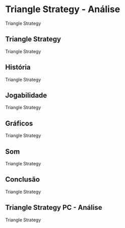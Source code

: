 ---
---

# Triangle Strategy - Análise

Triangle Strategy

## Triangle Strategy

Triangle Strategy

## História

Triangle Strategy

## Jogabilidade

Triangle Strategy

## Gráficos

Triangle Strategy

## Som

Triangle Strategy

## Conclusão

Triangle Strategy

## Triangle Strategy PC - Análise

Triangle Strategy
